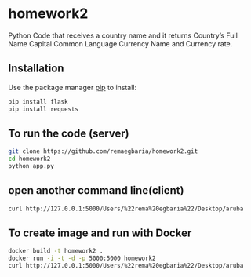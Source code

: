 # homework2

Python Code that receives a country name and it returns Country’s Full Name Capital Common Language Currency Name and Currency rate.

## Installation

Use the package manager [pip](https://pip.pypa.io/en/stable/) to install:

```bash
pip install flask
pip install requests
```

## To run the code (server)

```bash
git clone https://github.com/remaegbaria/homework2.git
cd homework2
python app.py
```

## open another command line(client)

```bash
curl http://127.0.0.1:5000/Users/%22rema%20egbaria%22/Desktop/aruba
```

## To create image and run with Docker

```bash
docker build -t homework2 .
docker run -i -t -d -p 5000:5000 homework2
curl http://127.0.0.1:5000/Users/%22rema%20egbaria%22/Desktop/aruba
```

